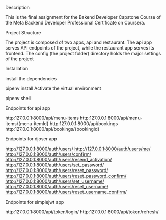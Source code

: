 Description

This is the final assignment for the Bakend Developer Capstone Course of the Meta Backend Developer Professional Certificate on Coursera.


Project Structure

The project is composed of two apps, api and restaurant. The api app serves API endpoints of the project, while the restaurant app serves its frontend. The config (the project folder) directory holds the major settings of the project


Installation

install the dependencies

pipenv install
Activate the virtual environment

pipenv shell


Endpoints for api app

http:127.0.0.1:8000/api/menu-items
http:127.0.0.1:8000/api/menu-items/{menu-itemId}
http:127.0.0.1:8000/api/bookings
http:127.0.0.1:8000/api/bookings/{bookingId}


Endpoints for djoser app

http://127.0.0.1:8000/auth/users/
http://127.0.0.1:8000/auth/users/me/
http://127.0.0.1:8000/auth/users/confirm/
http://127.0.0.1:8000/auth/users/resend_activation/
http://127.0.0.1:8000/auth/users/set_password/
http://127.0.0.1:8000/auth/users/reset_password/
http://127.0.0.1:8000/auth/users/reset_password_confirm/
http://127.0.0.1:8000/auth/users/set_username/
http://127.0.0.1:8000/auth/users/reset_username/
http://127.0.0.1:8000/auth/users/reset_username_confirm/


Endpoints for simplejwt app

http:127.0.0.1:8000/api/token/login/
http:127.0.0.1:8000/api/token/refresh/
